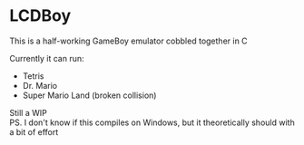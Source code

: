 # LCDBoy

This is a half-working GameBoy emulator cobbled together in C

Currently it can run:
- Tetris
- Dr. Mario
- Super Mario Land (broken collision)

Still a WIP
<br>
PS. I don't know if this compiles on Windows, but it theoretically should with a bit of effort
